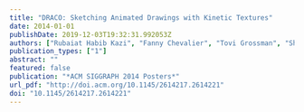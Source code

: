```yaml
---
title: "DRACO: Sketching Animated Drawings with Kinetic Textures"
date: 2014-01-01
publishDate: 2019-12-03T19:32:31.992053Z
authors: ["Rubaiat Habib Kazi", "Fanny Chevalier", "Tovi Grossman", "Shengdong Zhao", "George Fitzmaurice"]
publication_types: ["1"]
abstract: ""
featured: false
publication: "*ACM SIGGRAPH 2014 Posters*"
url_pdf: "http://doi.acm.org/10.1145/2614217.2614221"
doi: "10.1145/2614217.2614221"
---
```


